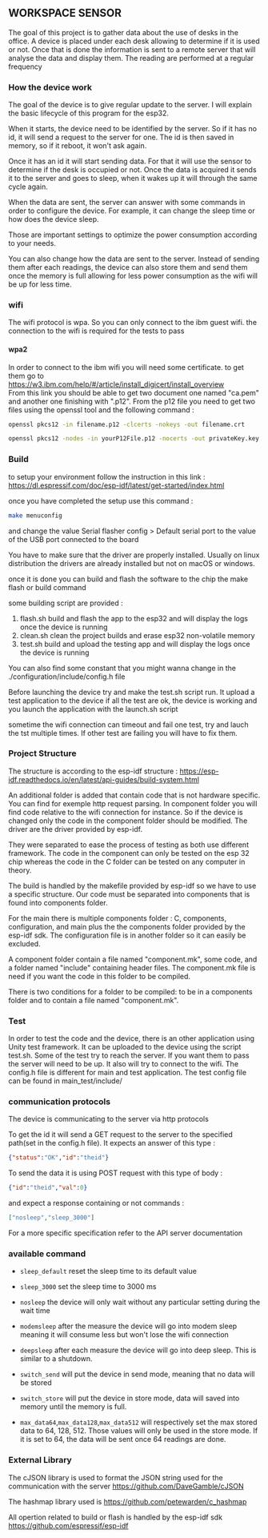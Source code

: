 ## WORKSPACE SENSOR

The goal of this project is to gather data about the use of desks in the office. A device is placed under each desk allowing to determine if it is used or not. Once that is done the information is sent to a remote server that will analyse the data and display them. The reading are performed at a regular frequency


### How the device work

The goal of the device is to give regular update to the server. I will explain the basic lifecycle of this program for the esp32.

When it starts, the device need to be identified by the server. So if it has no id, it will send a request to the server for one. The id is then saved in memory, so if it reboot, it won't ask again.   

Once it has an id it will start sending data. For that it will use the sensor to determine if the desk is occupied or not. Once the data is acquired it sends it to the server and goes to sleep, when it wakes up it will through the same cycle again.  

When the data are sent, the server can answer with some commands in order to configure the device. For example, it can change the sleep time or how does the device sleep.  

Those are important settings to optimize the power consumption according to your needs.  

You can also change how the data are sent to the server. Instead of sending them after each readings, the device can also store them and send them once the memory is full allowing for less power consumption as the wifi will be up for less time.

### wifi

The wifi protocol is wpa. So you can only connect to the ibm guest wifi. the connection to the wifi is required for the tests to pass

#### wpa2

In order to connect to the ibm wifi you will need some certificate.
to get them go to <https://w3.ibm.com/help/#/article/install_digicert/install_overview>  
From this link you should
be able to get two document one named "ca.pem" and another one finishing with ".p12". From the p12 file you need to get
two files using the openssl tool and the following command :

```bash
openssl pkcs12 -in filename.p12 -clcerts -nokeys -out filename.crt
```

```bash
openssl pkcs12 -nodes -in yourP12File.p12 -nocerts -out privateKey.key
```

### Build

to setup your environment follow the instruction in this link :
<https://dl.espressif.com/doc/esp-idf/latest/get-started/index.html>

once you have completed the setup use this command :
``` bash
make menuconfig
```
and change the value Serial flasher config > Default serial port to the value of the USB port connected to the board

You have to make sure that the driver are properly installed. Usually on linux distribution the drivers are already installed but not on macOS or windows. 

once it is done you can build and flash the software to the chip the make flash or build command

some building script are provided :

1. flash.sh build and flash the app to the esp32 and will display the logs once the device is running
2. clean.sh clean the project builds and erase esp32 non-volatile memory
3. test.sh build and upload the testing app and will display the logs once the device is running


You can also find some constant that you might wanna change in the ./configuration/include/config.h file

Before launching the device try and make the test.sh script run. It upload a test application to the device
if all the test are ok, the device is working and you launch the application with the launch.sh script

sometime the wifi connection can timeout and fail one test, try and lauch the tst multiple times. If other test are failing you will have to fix them.

### Project Structure

The structure is according to the esp-idf structure : <https://esp-idf.readthedocs.io/en/latest/api-guides/build-system.html>

An additional folder is added that contain code that is not hardware specific. You can find for
exemple http request parsing. In component folder you will find code relative to the wifi connection for instance. So if the device is changed only the code in the component folder should be modified. The driver are the driver provided by esp-idf.

They were separated to ease the process of testing as both use different framework. The code in the
component can only be tested on the esp 32 chip whereas the code in the C folder can be tested on any
computer in theory.  

The build is handled by the makefile provided by esp-idf so we have to use a specific structure. Our code must be separated into components that is found into components folder.

For the main there is multiple components folder : C, components, configuration, and main plus the the components folder provided by the esp-idf sdk. The configuration file is in another folder so it can easily be excluded.  

A component folder contain a file named "component.mk", some code, and a folder named "include" containing header files. The component.mk file is need if you want the code in this folder to be compiled.  

There is two conditions for a folder to be compiled: to be in a components folder and to contain a file named "component.mk".


### Test

In order to test the code and the device, there is an other application using Unity test framework. It can be uploaded to the device using the script test.sh. Some of the test try to reach the server. If you want them to pass the server will need to be up. It also will try to connect to the wifi.
The config.h file is different for main and test application. The test config file can be found in main_test/include/

### communication protocols

The device is communicating to the server via http protocols

To get the id it will send a GET request to the server to the specified path(set in the config.h file).
It expects an answer of this type :

```json
{"status":"OK","id":"theid"}
```

To send the data it is using POST request with this type of body :

```json
{"id":"theid","val":0}
```

and expect a response containing or not commands :
```json
["nosleep","sleep_3000"]
```

For a more specific specification refer to the API server documentation

### available command
+ `sleep_default` reset the sleep time to its default value  

+ `sleep_3000` set the sleep time to 3000 ms  

+ `nosleep` the device will only wait without any particular setting during the wait time  

+ `modemsleep` after the measure the device will go into modem sleep meaning it will consume less but won't lose the wifi connection  

+ `deepsleep` after each measure the device will go into deep sleep. This is similar to a shutdown.  

+ `switch_send` will put the device in send mode, meaning that no data will be stored  


+ `switch_store` will put the device in store mode, data will saved into memory until the memory is full.  

+ `max_data64`,`max_data128`,`max_data512` will respectively set the max stored data to 64, 128, 512. Those values will only be used in the store mode. If it is set to 64, the data will be sent once 64 readings are done.  

### External Library

The cJSON library is used to format the JSON string used for the communication with the server
<https://github.com/DaveGamble/cJSON>

The hashmap library used is <https://github.com/petewarden/c_hashmap>

All opertion related to build or flash is handled by the esp-idf sdk <https://github.com/espressif/esp-idf>
